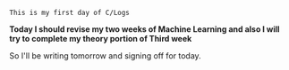 ```
This is my first day of C/Logs
```

**Today I should revise my two weeks of Machine Learning and also I will try to complete my theory portion of Third week**

So I'll be writing tomorrow and signing off for today.
